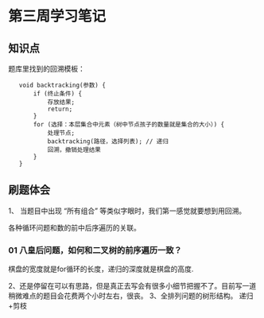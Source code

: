 # 第三周学习笔记

## 知识点

题库里找到的回溯模板：
 ```
    void backtracking(参数) {
        if (终止条件) {
            存放结果;
            return;
        }
        for (选择：本层集合中元素（树中节点孩子的数量就是集合的大小）) {
            处理节点;
            backtracking(路径，选择列表); // 递归
            回溯，撤销处理结果
        }
    }
```

## 刷题体会
1、 当题目中出现 “所有组合” 等类似字眼时，我们第一感觉就要想到用回溯。

各种循环问题和数的前中后序遍历的关联。
### 01 八皇后问题，如何和二叉树的前序遍历一致？
棋盘的宽度就是for循环的长度，递归的深度就是棋盘的高度.

2、还是停留在可以有思路，但是真正去写会有很多小细节把握不了。目前写一道稍微难点的题目会花费两个小时左右，很丧。
3、全排列问题的树形结构。
   递归+剪枝
 





